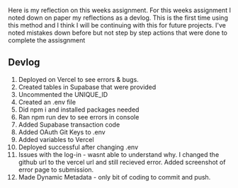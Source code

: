 Here is my reflection on this weeks assignment. For this weeks assignment I noted down on paper my reflections as a devlog. This is the first time using this method and I think I will be continuing with this for future projects. I've noted mistakes down before but not step by step actions that were done to complete the assisgnment

## Devlog

1. Deployed on Vercel  to see errors & bugs.
2. Created tables in Supabase that were provided
3. Uncommented the UNIQUE_ID
4. Created an .env file
5. Did npm i and installed packages needed
6. Ran npm run dev to see errors in console
7. Added Supabase transaction code
8. Added OAuth Git Keys to .env
9. Added variables to Vercel
10. Deployed successful after changing .env
11. Issues with the log-in - wasnt able to understand why. I changed the github url to the vercel url and still recieved error. Added screenshot of error page to submission.
12. Made Dynamic Metadata - only bit of coding to commit and push. 